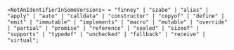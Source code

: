 <!-- This file is generated automatically by infrastructure scripts. Please don't edit by hand. -->

```{ .ebnf .slang-ebnf #NotAnIdentifierInSomeVersions }
«NotAnIdentifierInSomeVersions» = "finney" | "szabo" | "alias" | "apply" | "auto" | "calldata" | "constructor" | "copyof" | "define" | "emit" | "immutable" | "implements" | "macro" | "mutable" | "override" | "partial" | "promise" | "reference" | "sealed" | "sizeof" | "supports" | "typedef" | "unchecked" | "fallback" | "receive" | "virtual";
```
